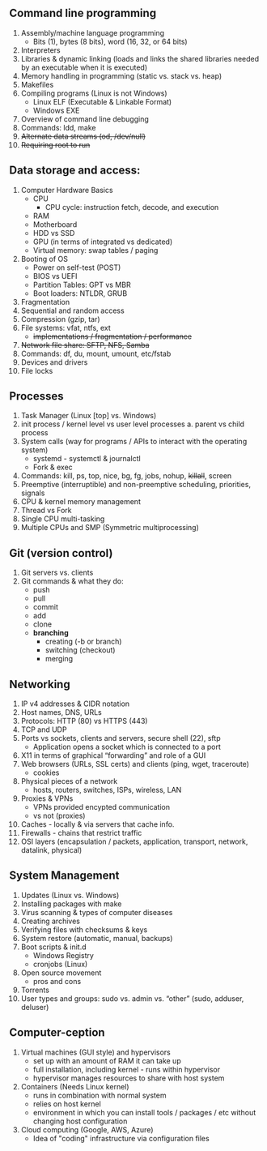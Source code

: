 ## Command line programming

1. Assembly/machine language programming
   - Bits (1), bytes (8 bits), word (16, 32, or 64 bits)
2. Interpreters
3. Libraries & dynamic linking (loads and links the shared libraries needed by an executable when it is executed)
4. Memory handling in programming (static vs. stack vs. heap)
5. Makefiles
6. Compiling programs (Linux is not Windows)
   - Linux ELF (Executable & Linkable Format)
   - Windows EXE
7. Overview of command line debugging
8. Commands: ldd, make
9. ~~Alternate data streams (od, /dev/null)~~
10. ~~Requiring root to run~~

## Data storage and access:

1. Computer Hardware Basics
   - CPU
     - CPU cycle: instruction fetch, decode, and execution
   - RAM
   - Motherboard
   - HDD vs SSD
   - GPU (in terms of integrated vs dedicated)
   - Virtual memory: swap tables / paging
2. Booting of OS
   - Power on self-test (POST)
   - BIOS vs UEFI
   - Partition Tables: GPT vs MBR
   - Boot loaders: NTLDR, GRUB
3. Fragmentation
4. Sequential and random access
5. Compression (gzip, tar)
6. File systems: vfat, ntfs, ext
   - ~~implementations / fragmentation / performance~~
7. ~~Network file share: SFTP, NFS, Samba~~
8. Commands: df, du, mount, umount, etc/fstab
9. Devices and drivers
10. File locks

## Processes

1. Task Manager (Linux [top] vs. Windows)
2. init process / kernel level vs user level processes
   a. parent vs child process
3. System calls (way for programs / APIs to interact with the operating system)
   - systemd - systemctl & journalctl
   - Fork & exec
4. Commands: kill, ps, top, nice, bg, fg, jobs, nohup, ~~killall~~, screen
5. Preemptive (interruptible) and non-preemptive scheduling, priorities, signals
6. CPU & kernel memory management
7. Thread vs Fork
8. Single CPU multi-tasking
9. Multiple CPUs and SMP (Symmetric multiprocessing)

## Git (version control)

1. Git servers vs. clients
2. Git commands & what they do:
   - push
   - pull
   - commit
   - add
   - clone
   - **branching**
     - creating (-b or branch)
     - switching (checkout)
     - merging

## Networking

1. IP v4 addresses & CIDR notation
2. Host names, DNS, URLs
3. Protocols: HTTP (80) vs HTTPS (443)
4. TCP and UDP
5. Ports vs sockets, clients and servers, secure shell (22), sftp
   - Application opens a socket which is connected to a port
6. X11 in terms of graphical “forwarding” and role of a GUI
7. Web browsers (URLs, SSL certs) and clients (ping, wget, traceroute)
   - cookies
8. Physical pieces of a network
   - hosts, routers, switches, ISPs, wireless, LAN
9. Proxies & VPNs
   - VPNs provided encypted communication
   - vs not (proxies)
10. Caches - locally & via servers that cache info.
11. Firewalls - chains that restrict traffic
12. OSI layers (encapsulation / packets, application, transport, network, datalink, physical)

## System Management

1. Updates (Linux vs. Windows)
2. Installing packages with make
3. Virus scanning & types of computer diseases
4. Creating archives
5. Verifying files with checksums & keys
6. System restore (automatic, manual, backups)
7. Boot scripts & init.d
   - Windows Registry
   - cronjobs (Linux)
8. Open source movement
   - pros and cons
9. Torrents
10. User types and groups: sudo vs. admin vs. “other” (sudo, adduser, deluser)


## Computer-ception

1. Virtual machines (GUI style) and hypervisors
   - set up with an amount of RAM it can take up
   - full installation, including kernel - runs within hypervisor
   - hypervisor manages resources to share with host system
2. Containers (Needs Linux kernel)
   - runs in combination with normal system
   - relies on host kernel
   - environment in which you can install tools / packages / etc without changing host configuration
3. Cloud computing (Google, AWS, Azure)
   - Idea of "coding" infrastructure via configuration files
